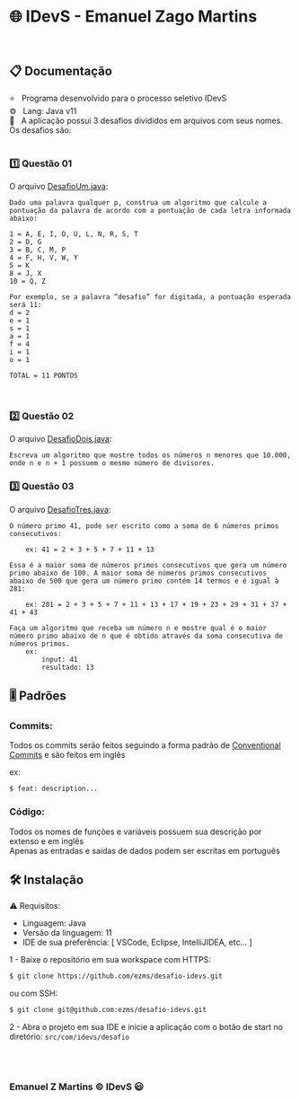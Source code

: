 # 🌐 IDevS - Emanuel Zago Martins

<br>

## 📋 Documentação

⭐ &nbsp; Programa desenvolvido para o processo seletivo IDevS<br>
⚙️ &nbsp; Lang: Java v11<br>
📜 &nbsp; A aplicação possui 3 desafios divididos em arquivos com seus nomes. Os desafios são:
<br><br>

### 1️⃣ Questão 01

O arquivo [DesafioUm.java](src/com/idevs/desafio/DesafioUm.java):<br>

```text
Dado uma palavra qualquer p, construa um algoritmo que calcule a pontuação da palavra de acordo com a pontuação de cada letra informada abaixo:

1 = A, E, I, O, U, L, N, R, S, T
2 = D, G
3 = B, C, M, P
4 = F, H, V, W, Y
5 = K
8 = J, X
10 = Q, Z

Por exemplo, se a palavra “desafio” for digitada, a pontuação esperada será 11:
d = 2
e = 1
s = 1
a = 1
f = 4
i = 1
o = 1

TOTAL = 11 PONTOS
```

<br>

### 2️⃣ Questão 02

O arquivo [DesafioDois.java](src/com/idevs/desafio/DesafioDois.java):<br>

```text
Escreva um algoritmo que mostre todos os números n menores que 10.000, onde n e n + 1 possuem o mesmo número de divisores.
```

### 3️⃣ Questão 03

O arquivo [DesafioTres.java](src/com/idevs/desafio/DesafioTres.java):<br>

```text
O número primo 41, pode ser escrito como a soma de 6 números primos consecutivos:

    ex: 41 = 2 + 3 + 5 + 7 + 11 + 13

Essa é a maior soma de números primos consecutivos que gera um número primo abaixo de 100. A maior soma de números primos consecutivos abaixo de 500 que gera um número primo contém 14 termos e é igual à 281:

    ex: 281 = 2 + 3 + 5 + 7 + 11 + 13 + 17 + 19 + 23 + 29 + 31 + 37 + 41 + 43

Faça um algoritmo que receba um número n e mostre qual é o maior número primo abaixo de n que é obtido através da soma consecutiva de números primos.
    ex:
        input: 41
        resultado: 13
```

## 🎚️ Padrões

### Commits:

<span>Todos os commits serão feitos seguindo a forma padrão de [Conventional Commits]('https://www.conventionalcommits.org/en/v1.0.0-beta.2/') e são feitos em inglês</span>

ex:

```sh
$ feat: description...
```

### Código:

<span>Todos os nomes de funções e variáveis possuem sua descrição por extenso e em inglês</span>
<br><span>Apenas as entradas e saídas de dados podem ser escritas em português</span><br>

## 🛠 Instalação

⚠️ Requisitos:

-   Linguagem: Java
-   Versão da linguagem: 11
-   IDE de sua preferência: [ VSCode, Eclipse, IntelliJIDEA, etc... ]

1 - Baixe o repositório em sua workspace
com HTTPS:

```sh
$ git clone https://github.com/ezms/desafio-idevs.git
```

ou com SSH:

```sh
$ git clone git@github.com:ezms/desafio-idevs.git
```

2 - Abra o projeto em sua IDE e inicie a aplicação com o botão de start no diretório: <code>src/com/idevs/desafio</code>

<br>
<br>

### Emanuel Z Martins &copy; IDevS 😃
